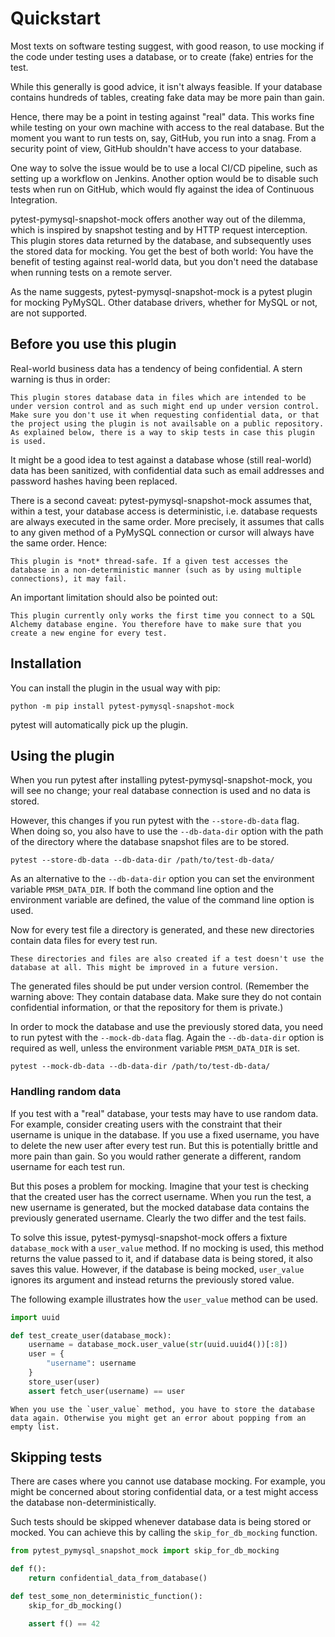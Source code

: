 # Quickstart

Most texts on software testing suggest, with good reason, to use mocking if the code under testing uses a database, or to create (fake) entries for the test.

While this generally is good advice, it isn't always feasible. If your database contains hundreds of tables, creating fake data may be more pain than gain.

Hence, there may be a point in testing against "real" data. This works fine while testing on your own machine with access to the real database. But the moment you want to run tests on, say, GitHub, you run into a snag. From a security point of view, GitHub shouldn't have access to your database.

One way to solve the issue would be to use a local CI/CD pipeline, such as setting up a workflow on Jenkins. Another option would be to disable such tests when run on GitHub, which would fly against the idea of Continuous Integration.

pytest-pymysql-snapshot-mock offers another way out of the dilemma, which is inspired by snapshot testing and by HTTP request interception. This plugin stores data returned by the database, and subsequently uses the stored data for mocking. You get the best of both world: You have the benefit of testing against real-world data, but you don't need the database when running tests on a remote server.

As the name suggests, pytest-pymysql-snapshot-mock is a pytest plugin for mocking PyMySQL. Other database drivers, whether for MySQL or not, are not supported.

## Before you use this plugin

Real-world business data has a tendency of being confidential. A stern warning is thus in order:

```{warning}
This plugin stores database data in files which are intended to be under version control and as such might end up under version control. Make sure you don't use it when requesting confidential data, or that the project using the plugin is not availsable on a public repository. As explained below, there is a way to skip tests in case this plugin is used.
```

It might be a good idea to test against a database whose (still real-world) data has been sanitized, with confidential data such as email addresses and password hashes having been replaced.

There is a second caveat: pytest-pymysql-snapshot-mock assumes that, within a test, your database access is deterministic, i.e. database requests are always executed in the same order. More precisely, it assumes that calls to any given method of a PyMySQL connection or cursor will always have the same order. Hence:

```{warning}
This plugin is *not* thread-safe. If a given test accesses the database in a non-deterministic manner (such as by using multiple connections), it may fail.
```

An important limitation should also be pointed out:

```{warning}
This plugin currently only works the first time you connect to a SQL Alchemy database engine. You therefore have to make sure that you create a new engine for every test.
```

## Installation

You can install the plugin in the usual way with pip:

```shell
python -m pip install pytest-pymysql-snapshot-mock
```

pytest will automatically pick up the plugin.

## Using the plugin

When you run pytest after installing pytest-pymysql-snapshot-mock, you will see no change;  your real database connection is used and no data is stored.

However, this changes if you run pytest with the `--store-db-data` flag. When doing so, you also have to use the `--db-data-dir` option with the path of the directory where the database snapshot files are to be stored.

```shell
pytest --store-db-data --db-data-dir /path/to/test-db-data/
```

As an alternative to the `--db-data-dir` option you can set the environment variable `PMSM_DATA_DIR`. If both the command line option and the environment variable are defined, the value of the command line option is used.
 
Now for every test file a directory is generated, and these new directories contain data files for every test run.

```{note}
These directories and files are also created if a test doesn't use the database at all. This might be improved in a future version.
```

The generated files should be put under version control. (Remember the warning above: They contain database data. Make sure they do not contain confidential information, or that the repository for them is private.)

In order to mock the database and use the previously stored data, you need to run pytest with the `--mock-db-data` flag. Again the `--db-data-dir` option is required as well, unless the environment variable `PMSM_DATA_DIR` is set.

```shell
pytest --mock-db-data --db-data-dir /path/to/test-db-data/
```

### Handling random data

If you test with a "real" database, your tests may have to use random data. For example, consider creating users with the constraint that their username is unique in the database. If you use a fixed username, you have to delete the new user after every test run. But this is potentially brittle and more pain than gain. So you would rather generate a different, random username for each test run.

But this poses a problem for mocking. Imagine that your test is checking that the created user has the correct username. When you run the test, a new username is generated, but the mocked database data contains the previously generated username. Clearly the two differ and the test fails.

To solve this issue, pytest-pymysql-snapshot-mock offers a fixture `database_mock` with a `user_value` method. If no mocking is used, this method returns the value passed to it, and if database data is being stored, it also saves this value. However, if the database is being mocked, `user_value` ignores its argument and instead returns the previously stored value.

The following example illustrates how the `user_value` method can be used.

```python
import uuid

def test_create_user(database_mock):
    username = database_mock.user_value(str(uuid.uuid4())[:8])
    user = {
        "username": username
    }
    store_user(user)
    assert fetch_user(username) == user
```

```{warning}
When you use the `user_value` method, you have to store the database data again. Otherwise you might get an error about popping from an empty list.
```

## Skipping tests

There are cases where you cannot use database mocking. For example, you might be concerned about storing confidential data, or a test might access the database non-deterministically.

Such tests should be skipped whenever database data is being stored or mocked. You can achieve this by calling the `skip_for_db_mocking` function.

```python
from pytest_pymysql_snapshot_mock import skip_for_db_mocking

def f():
    return confidential_data_from_database()

def test_some_non_deterministic_function():
    skip_for_db_mocking()

    assert f() == 42
```
